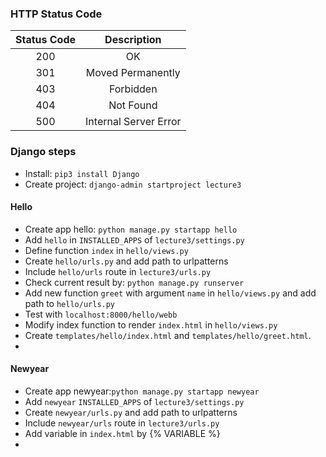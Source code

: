 ### HTTP Status Code
| Status Code | Description |
|:-----:|:-----:|
| 200 |  OK |
| 301 |  Moved Permanently |
| 403 |  Forbidden |
| 404 |  Not Found |
| 500 |  Internal Server Error |

### Django steps
* Install: `pip3 install Django`
* Create project: `django-admin startproject lecture3`
#### Hello
* Create app hello: `python manage.py startapp hello`
* Add `hello` in `INSTALLED_APPS` of `lecture3/settings.py` 
* Define function `index` in `hello/views.py`
* Create `hello/urls.py` and add path to urlpatterns 
* Include `hello/urls` route in `lecture3/urls.py`
* Check current result by: `python manage.py runserver` 
* Add new function `greet` with argument `name` in `hello/views.py` and add path to `hello/urls.py`
* Test with `localhost:8000/hello/webb`
* Modify index function to render `index.html` in `hello/views.py`
* Create `templates/hello/index.html` and `templates/hello/greet.html`.
* 

#### Newyear
* Create app newyear:`python manage.py startapp newyear`
* Add `newyear` `INSTALLED_APPS` of `lecture3/settings.py`
* Create `newyear/urls.py` and add path to urlpatterns 
* Include `newyear/urls` route in `lecture3/urls.py`
* Add variable in `index.html` by {% VARIABLE %}
* 
